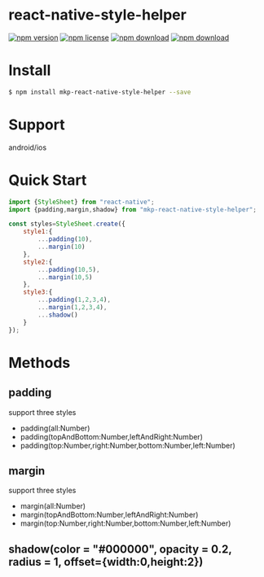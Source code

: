 # react-native-style-helper

<!-- badge -->
[![npm version](https://img.shields.io/npm/v/mkp-react-native-style-helper.svg)](https://www.npmjs.com/package/mkp-react-native-style-helper)
[![npm license](https://img.shields.io/npm/l/mkp-react-native-style-helper.svg)](https://www.npmjs.com/package/mkp-react-native-style-helper)
[![npm download](https://img.shields.io/npm/dm/mkp-react-native-style-helper.svg)](https://www.npmjs.com/package/mkp-react-native-style-helper)
[![npm download](https://img.shields.io/npm/dt/mkp-react-native-style-helper.svg)](https://www.npmjs.com/package/mkp-react-native-style-helper)
<!-- endbadge -->

# Install
```bash
$ npm install mkp-react-native-style-helper --save
```

# Support
android/ios

# Quick Start
```javascript
import {StyleSheet} from "react-native";
import {padding,margin,shadow} from "mkp-react-native-style-helper";

const styles=StyleSheet.create({
	style1:{
		...padding(10),
		...margin(10)
	},
	style2:{
		...padding(10,5),
		...margin(10,5)
	},
	style3:{
		...padding(1,2,3,4),
		...margin(1,2,3,4),
		...shadow()
	}
});
```

# Methods
## padding
support three styles
* padding(all:Number)
* padding(topAndBottom:Number,leftAndRight:Number)
* padding(top:Number,right:Number,bottom:Number,left:Number)

## margin
support three styles
* margin(all:Number)
* margin(topAndBottom:Number,leftAndRight:Number)
* margin(top:Number,right:Number,bottom:Number,left:Number)

## shadow(color = "#000000", opacity = 0.2, radius = 1, offset={width:0,height:2})